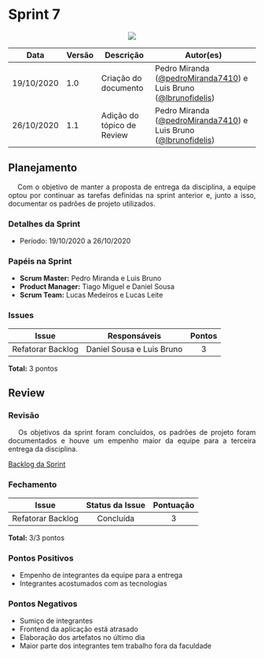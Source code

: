 # **Sprint 7**

<div style="display: flex; justify-content: center; align-items:center;">
    <img src="https://unbarqdsw.github.io/2020.1_G11_SYA/assets/sprints/sprint.png">
</div>

| Data | Versão | Descrição | Autor(es) |
| ---- | ------ | --------- | --------- |
| 19/10/2020 | 1.0 | Criação do documento | Pedro Miranda ([@pedroMiranda7410](https://github.com/pedroMiranda7410)) e Luis Bruno ([@lbrunofidelis](https://github.com/lbrunofidelis)) |
| 26/10/2020 | 1.1 | Adição do tópico de Review | Pedro Miranda ([@pedroMiranda7410](https://github.com/pedroMiranda7410)) e Luis Bruno ([@lbrunofidelis](https://github.com/lbrunofidelis)) |

## Planejamento
<p align="justify">&emsp;
	Com o objetivo de manter a proposta de entrega da disciplina, a equipe optou por continuar as tarefas definidas na sprint anterior e, junto a isso, documentar os padrões de projeto utilizados.
</p>

### Detalhes da Sprint

* Período: 19/10/2020 a 26/10/2020

### Papéis na Sprint
* **Scrum Master:** Pedro Miranda e Luis Bruno
* **Product Manager:** Tiago Miguel e Daniel Sousa
* **Scrum Team:** Lucas Medeiros e Lucas Leite

### Issues

|       Issue       |        Responsáveis       | Pontos |
|:-----------------:|:-------------------------:|:------:|
| Refatorar Backlog | Daniel Sousa e Luis Bruno |    3   |


**Total:** 3 pontos

## Review

### Revisão
<p align="justify">&emsp;
Os objetivos da sprint foram concluídos, os padrões de projeto foram documentados e houve um empenho maior da equipe para a terceira entrega da disciplina.
</p>

<a href="https://github.com/UnBArqDsw/2020.1_G11_SYA/milestone/8">
  Backlog da Sprint
</a><br/>

### Fechamento

|       Issue       | Status da Issue | Pontuação |
|:-----------------:|:---------------:|:---------:|
| Refatorar Backlog |    Concluída    |     3     |

**Total:** 3/3 pontos

### Pontos Positivos
* Empenho de integrantes da equipe para a entrega
* Integrantes acostumados com as tecnologias

### Pontos Negativos
* Sumiço de integrantes
* Frontend da aplicação está atrasado
* Elaboração dos artefatos no último dia
* Maior parte dos integrantes tem trabalho fora da faculdade

